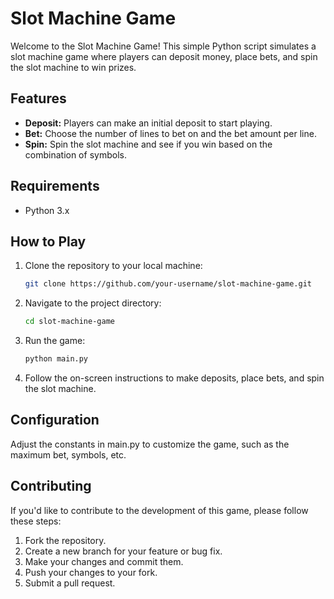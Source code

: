 
# Slot Machine Game

Welcome to the Slot Machine Game! This simple Python script simulates a slot machine game where players can deposit money, place bets, and spin the slot machine to win prizes.

## Features

- **Deposit:** Players can make an initial deposit to start playing.
- **Bet:** Choose the number of lines to bet on and the bet amount per line.
- **Spin:** Spin the slot machine and see if you win based on the combination of symbols.

## Requirements

- Python 3.x

## How to Play

1. Clone the repository to your local machine:
   ```bash
   git clone https://github.com/your-username/slot-machine-game.git

2. Navigate to the project directory:
   ```bash
   cd slot-machine-game

3. Run the game:
    ```bash
    python main.py

4. Follow the on-screen instructions to make deposits, place bets, and spin the slot machine.


## Configuration
Adjust the constants in main.py to customize the game, such as the maximum bet, symbols, etc.

## Contributing
If you'd like to contribute to the development of this game, please follow these steps:

1. Fork the repository.
2. Create a new branch for your feature or bug fix.
3. Make your changes and commit them.
4. Push your changes to your fork.
5. Submit a pull request.



